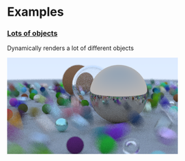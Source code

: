 # Examples

### [Lots of objects](/example_scenes/lots_of_objects/)
Dynamically renders a lot of different objects

![Rendered result](/example_scenes/lots_of_objects/output/image.png)
